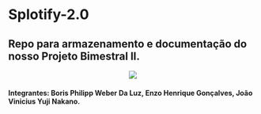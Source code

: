 # Splotify-2.0
## Repo para armazenamento e documentação do nosso Projeto Bimestral II.

<p align="center">
  <img src="https://github.com/joaonakano/Splotify-2.0/assets/129879125/e49722b8-ce74-43bf-8440-89d6aa8eae79">
</p>

#### Integrantes: Boris Philipp Weber Da Luz, Enzo Henrique Gonçalves, João Vinicius Yuji Nakano.
